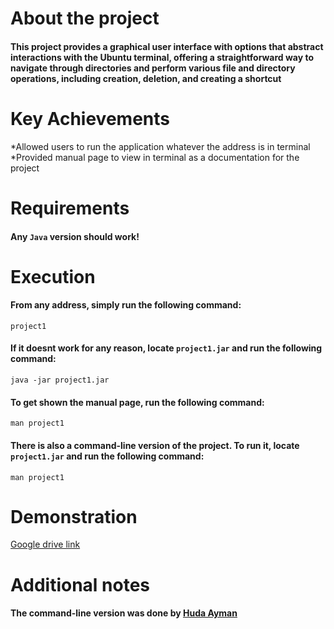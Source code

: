 # About the project
#### This project provides a graphical user interface with options that abstract interactions with the Ubuntu terminal, offering a straightforward way to navigate through directories and perform various file and directory operations, including creation, deletion, and creating a shortcut

# Key Achievements

*Allowed users to run the application whatever the address is in terminal
*Provided manual page to view in terminal as a documentation for the project

# Requirements
#### Any `Java` version should work!

# Execution
#### From any address, simply run the following command:
```
project1
```
#### If it doesnt work for any reason, locate `project1.jar` and run the following command:
```
java -jar project1.jar
```
#### To get shown the manual page, run the following command:
```
man project1
```
#### There is also a command-line version of the project. To run it, locate `project1.jar` and run the following command:
```
man project1
```
# Demonstration
[Google drive link](https://drive.google.com/file/d/1hvyRtI7Ezof60SnfCNlyguJ3weQ5OLQU/view?usp=share_link)

# Additional notes
#### The command-line version was done by [Huda Ayman](https://www.linkedin.com/in/huda-ayman-63a774216/)




